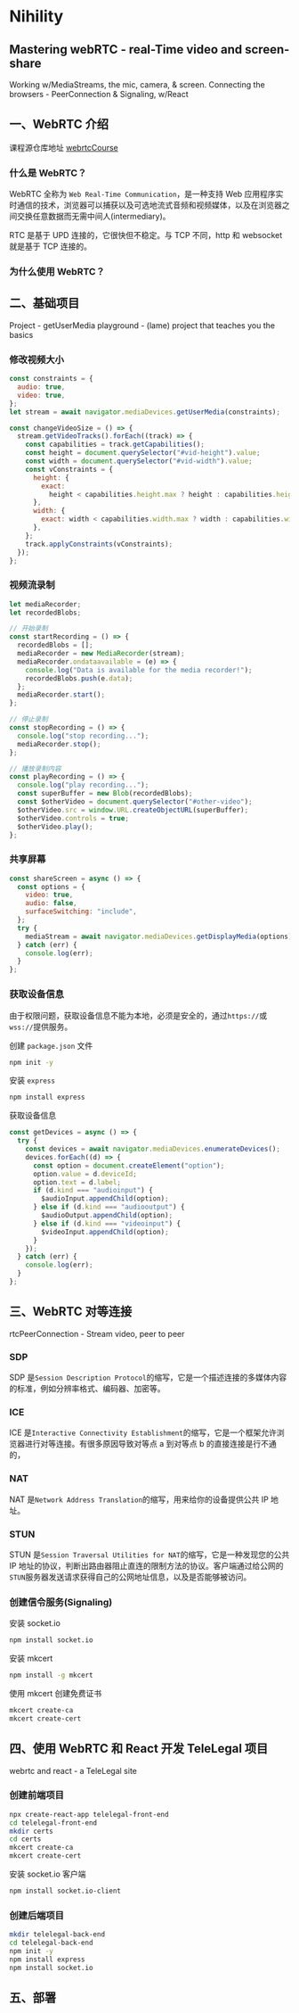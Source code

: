 # Nihility

## Mastering webRTC - real-Time video and screen-share

Working w/MediaStreams, the mic, camera, & screen. Connecting the browsers - PeerConnection & Signaling, w/React

## 一、WebRTC 介绍

课程源仓库地址 [webrtcCourse](https://github.com/robertbunch/webrtcCourse)

### 什么是 WebRTC？

WebRTC 全称为 `Web Real-Time Communication`，是一种支持 Web 应用程序实时通信的技术，浏览器可以捕获以及可选地流式音频和视频媒体，以及在浏览器之间交换任意数据而无需中间人(intermediary)。

RTC 是基于 UPD 连接的，它很快但不稳定。与 TCP 不同，http 和 websocket 就是基于 TCP 连接的。

### 为什么使用 WebRTC？

## 二、基础项目

Project - getUserMedia playground - (lame) project that teaches you the basics

### 修改视频大小

```js
const constraints = {
  audio: true,
  video: true,
};
let stream = await navigator.mediaDevices.getUserMedia(constraints);

const changeVideoSize = () => {
  stream.getVideoTracks().forEach((track) => {
    const capabilities = track.getCapabilities();
    const height = document.querySelector("#vid-height").value;
    const width = document.querySelector("#vid-width").value;
    const vConstraints = {
      height: {
        exact:
          height < capabilities.height.max ? height : capabilities.height.max,
      },
      width: {
        exact: width < capabilities.width.max ? width : capabilities.width.max,
      },
    };
    track.applyConstraints(vConstraints);
  });
};
```

### 视频流录制

```js
let mediaRecorder;
let recordedBlobs;

// 开始录制
const startRecording = () => {
  recordedBlobs = [];
  mediaRecorder = new MediaRecorder(stream);
  mediaRecorder.ondataavailable = (e) => {
    console.log("Data is available for the media recorder!");
    recordedBlobs.push(e.data);
  };
  mediaRecorder.start();
};

// 停止录制
const stopRecording = () => {
  console.log("stop recording...");
  mediaRecorder.stop();
};

// 播放录制内容
const playRecording = () => {
  console.log("play recording...");
  const superBuffer = new Blob(recordedBlobs);
  const $otherVideo = document.querySelector("#other-video");
  $otherVideo.src = window.URL.createObjectURL(superBuffer);
  $otherVideo.controls = true;
  $otherVideo.play();
};
```

### 共享屏幕

```js
const shareScreen = async () => {
  const options = {
    video: true,
    audio: false,
    surfaceSwitching: "include",
  };
  try {
    mediaStream = await navigator.mediaDevices.getDisplayMedia(options);
  } catch (err) {
    console.log(err);
  }
};
```

### 获取设备信息

由于权限问题，获取设备信息不能为本地，必须是安全的，通过`https://`或`wss://`提供服务。

创建 `package.json` 文件

```bash
npm init -y
```

安装 `express`

```bash
npm install express
```

获取设备信息

```js
const getDevices = async () => {
  try {
    const devices = await navigator.mediaDevices.enumerateDevices();
    devices.forEach((d) => {
      const option = document.createElement("option");
      option.value = d.deviceId;
      option.text = d.label;
      if (d.kind === "audioinput") {
        $audioInput.appendChild(option);
      } else if (d.kind === "audiooutput") {
        $audioOutput.appendChild(option);
      } else if (d.kind === "videoinput") {
        $videoInput.appendChild(option);
      }
    });
  } catch (err) {
    console.log(err);
  }
};
```

## 三、WebRTC 对等连接

rtcPeerConnection - Stream video, peer to peer

### SDP

SDP 是`Session Description Protocol`的缩写，它是一个描述连接的多媒体内容的标准，例如分辨率格式、编码器、加密等。

### ICE

ICE 是`Interactive Connectivity Establishment`的缩写，它是一个框架允许浏览器进行对等连接。有很多原因导致对等点 a 到对等点 b 的直接连接是行不通的，

### NAT

NAT 是`Network Address Translation`的缩写，用来给你的设备提供公共 IP 地址。

### STUN

STUN 是`Session Traversal Utilities for NAT`的缩写，它是一种发现您的公共 IP 地址的协议，判断出路由器阻止直连的限制方法的协议。客户端通过给公网的`STUN`服务器发送请求获得自己的公网地址信息，以及是否能够被访问。

### 创建信令服务(Signaling)

安装 socket.io

```bash
npm install socket.io
```

安装 mkcert

```bash
npm install -g mkcert
```

使用 mkcert 创建免费证书

```bash
mkcert create-ca
mkcert create-cert
```

## 四、使用 WebRTC 和 React 开发 TeleLegal 项目

webrtc and react - a TeleLegal site

### 创建前端项目

```bash
npx create-react-app telelegal-front-end
cd telelegal-front-end
mkdir certs
cd certs
mkcert create-ca
mkcert create-cert
```

安装 socket.io 客户端
```bash
npm install socket.io-client
```

### 创建后端项目

```bash
mkdir telelegal-back-end
cd telelegal-back-end
npm init -y
npm install express
npm install socket.io
```

## 五、部署

